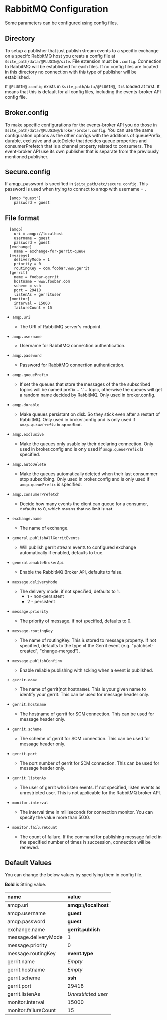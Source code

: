 RabbitMQ Configuration
======================

Some parameters can be configured using config files.

Directory
---------------------

To setup a publisher that just publish stream events to a specific exchange on a specifc RabbitMQ
host you create a config file at `$site_path/data/@PLUGIN@/site`.
File extension must be `.config`.
Connection to RabbitMQ will be established for each files. If no config files are located in this
directory no connection with this type of publisher will be established.

If `@PLUGIN@.config` exists in `$site_path/data/@PLUGIN@`, it is loaded at first.
It means that this is default for all config files, including the events-broker API config file.


Broker.config
---------------------

To make specific configurations for the events-broker API you do those in
`$site_path/data/@PLUGIN@/broker/broker.config`. You can use the same configuration options as the
other configs with the additions of queuePrefix, durable, exclusive and autoDelete that decides
queue properties and consumerPrefetch that is a channel property related to consumers. The
event-broker API use its own publisher that is separate from the previously mentioned publisher.

Secure.config
---------------------

If amqp.<username>.password is specified in `$site_path/etc/secure.config`. This
password is used when trying to connect to amqp with username = <username>.

```
  [amqp "guest"]
    password = guest
```

File format
---------------------

```
  [amqp]
    uri = amqp://localhost
    username = guest
    password = guest
  [exchange]
    name = exchange-for-gerrit-queue
  [message]
    deliveryMode = 1
    priority = 0
    routingKey = com.foobar.www.gerrit
  [gerrit]
    name = foobar-gerrit
    hostname = www.foobar.com
    scheme = ssh
    port = 29418
    listenAs = gerrituser
  [monitor]
    interval = 15000
    failureCount = 15
```

* `amqp.uri`
    * The URI of RabbitMQ server's endpoint.

* `amqp.username`
    * Username for RabbitMQ connection authentication.

* `amqp.password`
    * Password for RabbitMQ connection authentication.

* `amqp.queuePrefix`
    * If set the queues that store the messages of the the subscribed topics will be named
    prefix + '.' + topic, otherwise the queues will get a random name decided by RabbitMQ. Only
    used in broker.config.

* `amqp.durable`
    * Make queues persistant on disk. So they stick even after a restart of RabbitMQ. Only used in
    broker.config and is only used if `amqp.queuePrefix` is specified.

* `amqp.exclusive`
    * Make the queues only usable by their declaring connection. Only used in broker.config and is
    only used if `amqp.queuePrefix` is specified.

* `amqp.autoDelete`
    * Make the queues automatically deleted when their last consummer stop subscribing. Only used
    in broker.config and is only used if `amqp.queuePrefix` is specified.

* `amqp.consumerPrefetch`
    * Decide how many events the client can queue for a consumer, defaults to 0, which means that
    no limit is set.

* `exchange.name`
    * The name of exchange.

* `general.publishAllGerritEvents`
    * Will publish gerrit stream events to configured exchange automatically if enabled, defaults
      to true.

* `general.enableBrokerApi`
    * Enable the RabbitMQ Broker API, defaults to false.

* `message.deliveryMode`
    * The delivery mode. if not specified, defaults to 1.
        * 1 - non-persistent
        * 2 - persistent

* `message.priority`
    * The priority of message. if not specified, defaults to 0.

* `message.routingKey`
    * The name of routingKey. This is stored to message property. If not specified, defaults to
      the type of the Gerrit event (e.g. "patchset-created", "change-merged").

* `message.publishConfirm`
    * Enable reliable publishing with acking when a event is published.

* `gerrit.name`
    * The name of gerrit(not hostname). This is your given name to identify your gerrit.
      This can be used for message header only.

* `gerrit.hostname`
    * The hostname of gerrit for SCM connection.
      This can be used for message header only.

* `gerrit.scheme`
    * The scheme of gerrit for SCM connection.
      This can be used for message header only.

* `gerrit.port`
    * The port number of gerrit for SCM connection.
      This can be used for message header only.

* `gerrit.listenAs`
    * The user of gerrit who listen events.
      If not specified, listen events as unrestricted user. This is not applicable for the RabbitMQ broker API.

* `monitor.interval`
    * The interval time in milliseconds for connection monitor.
      You can specify the value more than 5000.

* `monitor.failureCount`
    * The count of failure. If the command for publishing message failed in the specified number of times
      in succession, connection will be renewed.

Default Values
-----------------

You can change the below values by specifying them in config file.

**Bold** is String value.

|name                 | value
|:--------------------|:------------------
|amqp.uri             | **amqp://localhost**
|amqp.username        | **guest**
|amqp.password        | **guest**
|exchange.name        | **gerrit.publish**
|message.deliveryMode | 1
|message.priority     | 0
|message.routingKey   | **event.type**
|gerrit.name          | *Empty*
|gerrit.hostname      | *Empty*
|gerrit.scheme        | **ssh**
|gerrit.port          | 29418
|gerrit.listenAs      | *Unrestricted user*
|monitor.interval     | 15000
|monitor.failureCount | 15
